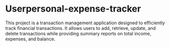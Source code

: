 # Userpersonal-expense-tracker
This project is a transaction management application designed to efficiently track financial transactions. It allows users to add, retrieve, update, and delete transactions while providing summary reports on total income, expenses, and balance.
